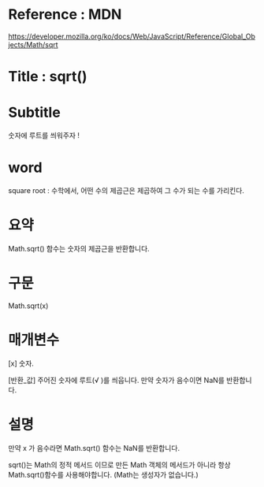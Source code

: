# Reference : MDN
https://developer.mozilla.org/ko/docs/Web/JavaScript/Reference/Global_Objects/Math/sqrt

# Title : sqrt()

# Subtitle
숫자에 루트를 씌워주자 !

# word
square root : 수학에서, 어떤 수의 제곱근은 제곱하여 그 수가 되는 수를 가리킨다.

# 요약
 Math.sqrt() 함수는 숫자의 제곱근을 반환합니다.

# 구문
Math.sqrt(x)

# 매개변수
[x]
숫자.

[반환_값]
주어진 숫자에 루트(√ )를 씌웁니다. 만약 숫자가 음수이면 NaN를 반환합니다.

# 설명
만약 x 가 음수라면 Math.sqrt() 함수는 NaN를 반환합니다.

sqrt()는 Math의 정적 메서드 이므로 만든  Math 객체의 메서드가 아니라 항상 Math.sqrt()함수를 사용해야합니다. (Math는 생성자가 없습니다.)